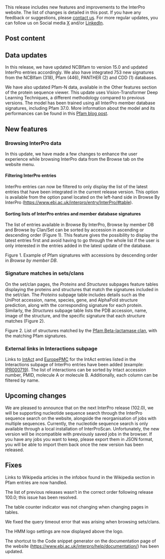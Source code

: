 This release includes new features and improvements to the InterPro website. The list of changes is detailed in this post. If you have any feedback or suggestions, please [contact us](https://www.ebi.ac.uk/support/interpro). For more regular updates, you can follow us on Social media [X](https://x.com/InterProDB) and/or [LinkedIn](https://www.linkedin.com/company/interpro-pfam/posts?lipi=urn%3Ali%3Apage%3Ad_flagship3_company%3BpC4tPZ%2FARYuJNmAd86lNwA%3D%3D).

## Post content

## Data updates
In this release, we have updated NCBIfam to version 15.0 and updated InterPro entries accordingly. We also have integrated 753 new signatures from the NCBIfam (318), Pfam (446), PANTHER (2) and CDD (1) databases.

We have also updated Pfam-N data, available in the Other features section of the protein sequence viewer. This update uses Vision-Transformer Deep Learning Techniques, a different methodology compared to previous versions. The model has been trained using all InterPro member database signatures, including Pfam 37.0. More information about the model and its performances can be found in this [Pfam blog post](http://xfam.wordpress.com/2024/05/31/pfam-n-version-3-enhancing-pfam-coverage-of-uniprot-with-computer-vision-deep-learning-techniques/).

## New features
### Browsing InterPro data
In this update, we have made a few changes to enhance the user experience while browsing InterPro data from the Browse tab on the website menu.

#### Filtering InterPro entries
InterPro entries can now be filtered to only display the list of the latest entries that have been integrated in the current release version. This option is available from the option panel located on the left-hand side in Browse By InterPro (https://www.ebi.ac.uk/interpro/entry/InterPro/#table).

#### Sorting lists of InterPro entries and member database signatures
The list of entries available in Browse By InterPro, Browse by member DB  and Browse by Clan/Set can be sorted by accession in ascending or descending order (Figure 1). This feature gives the possibility to display the latest entries first and avoid having to go through the whole list if the user is only interested in the entries added in the latest update of the database.

Figure 1. Example of Pfam signatures with accessions by descending order in _Browse by member DB_.

### Signature matches in sets/clans
On the set/clan pages, the _Proteins_ and _Structures_ subpages feature tables displaying the proteins and structures that match the signatures included in the set/clan. The _Proteins_ subpage table includes details such as the UniProt accession, name, species, gene, and AlphaFold structure prediction, along with the corresponding signature for each protein. Similarly, the _Structures_ subpage table lists the PDB accession, name, image of the structure, and the specific signature that each structure matches (Figure 2).

Figure 2. List of structures matched by the [Pfam Beta-lactamase clan](https://www.ebi.ac.uk/interpro/set/pfam/CL0013/structure/PDB/#table), with the matching Pfam signatures.

### External links in Interactions subpage
Links to [IntAct](https://www.ebi.ac.uk/intact/home) and [EuropePMC](https://europepmc.org/) for the IntAct entries listed in the Interactions subpage of InterPro entries have been added (example: [IPR000719](https://www.ebi.ac.uk/interpro/entry/InterPro/IPR000719/interactions/#table)). The list of interactions can be sorted by Intact accession number, PMID, molecule A or molecule B. Additionally, each column can be filtered by name.

## Upcoming changes
We are pleased to announce that on the next InterPro release (102.0), we will be supporting nucleotide sequence search through the InterPro sequence search on the website, alongside the reorganisation of jobs with multiple sequences. Currently, the nucleotide sequence search is only available through a local installation of InterProScan. Unfortunately, the new version will be incompatible with previously saved jobs in the browser. If you have any jobs you want to keep, please export them in JSON format, you will be able to import them back once the new version has been released.

## Fixes
Links to Wikipedia articles in the infobox found in the Wikipedia section in Pfam entries are now handled.

The list of previous releases wasn’t in the correct order following release 100.0; this issue has been resolved.

The table counter indicator was not changing when changing pages in tables.

We fixed the query timeout error that was arising when browsing sets/clans.

The HMM logo settings are now displayed above the logo.

The shortcut to the Code snippet generator on the documentation page of the website (https://www.ebi.ac.uk/interpro/help/documentation/) has been updated.


